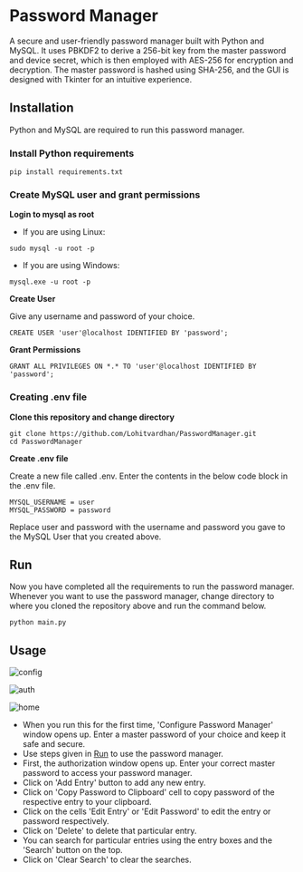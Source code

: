 # Password Manager

A secure and user-friendly password manager built with Python and MySQL. It uses PBKDF2 to derive a 256-bit key from the master password and device secret, which is then employed with AES-256 for encryption and decryption. The master password is hashed using SHA-256, and the GUI is designed with Tkinter for an intuitive experience.

## Installation

Python and MySQL are required to run this password manager.

### Install Python requirements

```
pip install requirements.txt
```

### Create MySQL user and grant permissions

**Login to mysql as root**
- If you are using Linux:
```
sudo mysql -u root -p
```
- If you are using Windows:
```
mysql.exe -u root -p
```

**Create User**


Give any username and password of your choice.
```
CREATE USER 'user'@localhost IDENTIFIED BY 'password';
```

**Grant Permissions**
```
GRANT ALL PRIVILEGES ON *.* TO 'user'@localhost IDENTIFIED BY 'password';
```

### Creating .env file

**Clone this repository and change directory**

```
git clone https://github.com/Lohitvardhan/PasswordManager.git
cd PasswordManager
```

**Create .env file**

Create a new file called .env. Enter the contents in the below code block in the .env file.
```
MYSQL_USERNAME = user
MYSQL_PASSWORD = password
```

Replace user and password with the username and password you gave to the MySQL User that you created above.

## Run 

Now you have completed all the requirements to run the password manager. Whenever you want to use the password manager, change directory to where you cloned the repository above and run the command below.
```
python main.py
```

## Usage

![config](https://github.com/theshreyas/passwordmanager/assets/97665416/55ef9dca-bb0d-4b99-b0a9-a787faec6d95)


![auth](https://github.com/theshreyasm/passwordmanager/assets/97665416/7873c131-d557-4b4b-9a1e-a586100a8cac)


![home](https://github.com/theshreyasm/passwordmanager/assets/97665416/9663cb7f-5e20-4d23-85e7-52e4da149d24)


- When you run this for the first time, 'Configure Password Manager' window opens up. Enter a master password of your choice and keep it safe and secure. 
- Use steps given in [Run](#run) to use the password manager.
- First, the authorization window opens up. Enter your correct master password to access your password manager.
- Click on 'Add Entry' button to add any new entry.
- Click on 'Copy Password to Clipboard' cell to copy password of the respective entry to your clipboard.
- Click on the cells 'Edit Entry' or 'Edit Password' to edit the entry or password respectively.
- Click on 'Delete' to delete that particular entry.
- You can search for particular entries using the entry boxes and the 'Search' button on the top.
- Click on 'Clear Search' to clear the searches.
